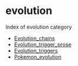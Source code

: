 # evolution

Index of evolution category

- [Evolution_chains](evolution_chains.md)
- [Evolution_trigger_prose](evolution_trigger_prose.md)
- [Evolution_triggers](evolution_triggers.md)
- [Pokemon_evolution](pokemon_evolution.md)
